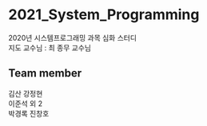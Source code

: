 # 2021_System_Programming
2020년 시스템프로그래밍 과목 심화 스터디 <br>
지도 교수님 : 최 종무 교수님
<br>
## Team member
김산 강정현<br>
이준석 외 2<br>
박경록 진창호<br>
